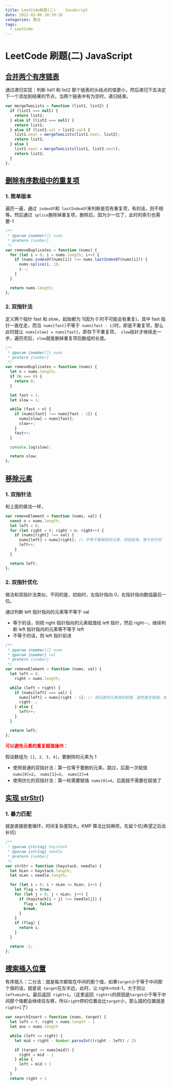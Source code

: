 ```yaml
---
title: LeetCode刷题(二)    JavaScript
date: 2022-03-06 20:39:16
categories: 算法
tags:
  - LeetCode
---
```


# LeetCode 刷题(二) JavaScript

## [合并两个有序链表](https://leetcode-cn.com/problems/merge-two-sorted-lists/description/)

通过递归实现：判断 list1 和 list2 那个链表的头结点的值更小，然后递归下去决定下一个添加到结果的节点，当两个链表中有为空时，递归结束。

```js
var mergeTwoLists = function (list1, list2) {
  if (list1 === null) {
    return list2;
  } else if (list2 === null) {
    return list1;
  } else if (list1.val < list2.val) {
    list1.next = mergeTwoLists(list1.next, list2);
    return list1;
  } else {
    list2.next = mergeTwoLists(list1, list2.next);
    return list2;
  }
};
```

## [删除有序数组中的重复项](https://leetcode-cn.com/problems/remove-duplicates-from-sorted-array/description/)

### 1. 简单版本

遍历一遍，通过` indexOf`和` lastIndexOf`来判断是否有重复项，有的话，则不相等。然后通过` splice`删除掉重复项，删除后，因为少一位了，此时的索引也需要-1

```js
/**
 * @param {number[]} nums
 * @return {number}
 */
var removeDuplicates = function (nums) {
  for (let i = 0; i < nums.length; i++) {
    if (nums.indexOf(nums[i]) !== nums.lastIndexOf(nums[i])) {
      nums.splice(i, 1);
      i--;
    }
  }

  return nums.length;
};
```

### 2. 双指针法

定义两个指针 fast 和 slow，起始都为 1(因为 0 时不可能会有重复)，其中 fast 指针一直在走，而当` nums[fast]`不等于` nums[fast - 1]`时，即是不重复项，那么此时就让` nums[slow] = nums[fast]`，即存下不重复项，` slow`指针才继续走一步，遍历完后，`slow`就是删掉重复项后数组的长度。

```js
/**
 * @param {number[]} nums
 * @return {number}
 */
var removeDuplicates = function (nums) {
  let n = nums.length;
  if (n === 0) {
    return 0;
  }

  let fast = 1;
  let slow = 1;

  while (fast < n) {
    if (nums[fast] !== nums[fast - 1]) {
      nums[slow] = nums[fast];
      slow++;
    }
    fast++;
  }

  console.log(slow);

  return slow;
};
```

## [移除元素](https://leetcode-cn.com/problems/remove-element/description/)

### 1. 双指针法

和上面的做法一样，

```js
var removeElement = function (nums, val) {
  const n = nums.length;
  let left = 0;
  for (let right = 0; right < n; right++) {
    if (nums[right] !== val) {
      nums[left] = nums[right]; // 不等于要移除的元素，则存起来，等于则不存
      left++;
    }
  }

  return left;
};
```

### 2. 双指针优化

做法和双指针法类似，不同的是，初始时，左指针指向 0，右指针指向数组最后一位。

通过判断 left 指针指向的元素等不等于 val

- 等于的话，则把 right 指针指向的元素赋值给 left 指针，然后 right--，继续判断 left 指针指向的元素等不等于 left
- 不等于的话，则 left 指针前进

```js
/**
 * @param {number[]} nums
 * @param {number} val
 * @return {number}
 */
var removeElement = function (nums, val) {
  let left = 0,
    right = nums.length;

  while (left < right) {
    if (nums[left] === val) {
      nums[left] = nums[right - 1]; // 把后面的元素放到前面，避免重复赋值。如1,2,3,4,5要去掉1
      right--;
    } else {
      left++;
    }
  }

  return left;
};
```

<b style="color: red">可以避免元素的重复赋值操作</b>：

假设数组为` [1, 2, 3, 4]`，要删除的元素为 1

- 使用普通的双指针法：第一位等于要删的元素，跳过，后面一次赋值` nums[0]=2`，` nums[1]=3`，` nums[2]=4`
- 使用优化的双指针法：第一轮需要赋值` nums[0]=4`，后面就不需要在赋值了

## [实现 strStr()](https://leetcode-cn.com/problems/implement-strstr/description/)

### 1. 暴力匹配

就是直接嵌套循环，时间复杂度较大。KMP 算法比较麻烦，先留个坑(希望之后会补坑)

```js
/**
 * @param {string} haystack
 * @param {string} needle
 * @return {number}
 */
var strStr = function (haystack, needle) {
  let hLen = haystack.length;
  let nLen = needle.length;

  for (let i = 0; i + nLen <= hLen; i++) {
    let flag = true;
    for (let j = 0; j < nLen; j++) {
      if (haystack[i + j] !== needle[j]) {
        flag = false;
        break;
      }
    }
    if (flag) {
      return i;
    }
  }

  return -1;
};
```

## [搜索插入位置](https://leetcode-cn.com/problems/search-insert-position/description/)

有序插入：二分法：就是每次都取在中间的那个值，如果`target`小于等于中间那个值的话，就是说` target`在左半边，此时，让 right=mid-1，大于则让` left=mid+1`。最后返回` right+1`。（这里返回` right+1`的原因是`target`小于等于中间那个值都会继续往左移，所以`right`停的位置会比`target`小，那么插的位置就是` right+1`了）

```js
var searchInsert = function (nums, target) {
  let left = 0, right = nums.length - 1
  let ans = nums.length

  while (left <= right) {
    let mid = right - Number.parseInt((right - left) / 2)

    if (target <= nums[mid]) {
      right = mid - 1
    } else {
      left = mid + 1
    }
  }
  return right + 1
```
